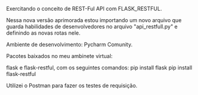 Exercitando o conceito de REST-Ful API com FLASK_RESTFUL.

Nessa nova versão aprimorada estou importando um novo arquivo que guarda habilidades de desenvolvedores no arquivo "api_restfull.py" e definindo as novas rotas nele. 

Ambiente de desenvolvimento: Pycharm Comunity.

Pacotes baixados no meu ambinete virtual:

flask e flask-restful, com os seguintes comandos:
pip install flask
pip install flask-restful

Utilizei o Postman para fazer os testes de requisição.
